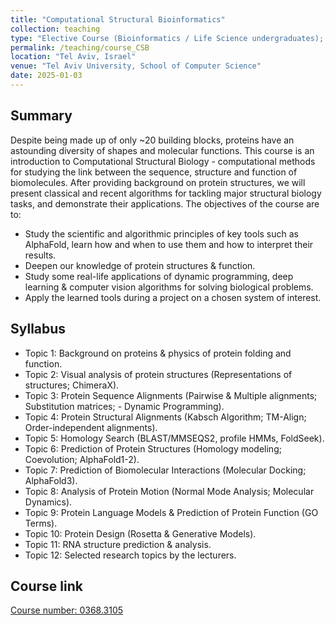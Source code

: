 ```yaml
---
title: "Computational Structural Bioinformatics"
collection: teaching
type: "Elective Course (Bioinformatics / Life Science undergraduates); Course jointly taught with Prof. Nir Ben Tal."
permalink: /teaching/course_CSB
location: "Tel Aviv, Israel"
venue: "Tel Aviv University, School of Computer Science"
date: 2025-01-03
---
```


## Summary
Despite being made up of only ~20 building blocks, proteins have an astounding diversity of shapes and molecular functions. This course is an introduction to Computational Structural Biology - computational methods for studying the link between the sequence, structure and function of biomolecules. After providing background on protein structures, we will present classical and recent algorithms for tackling major structural biology tasks, and demonstrate their applications. 
The objectives of the course are to: 
- Study the scientific and algorithmic principles of key tools such as AlphaFold, learn how and when to use them and how to interpret their results. 
- Deepen our knowledge of protein structures & function. 
- Study some real-life applications of dynamic programming, deep learning & computer vision algorithms for solving biological problems. 
- Apply the learned tools during a project on a chosen system of interest. 



## Syllabus

- Topic 1: Background on proteins & physics of protein folding and function. 
- Topic 2: Visual analysis of protein structures (Representations of structures; ChimeraX). 
- Topic 3: Protein Sequence Alignments (Pairwise & Multiple alignments; Substitution matrices; - Dynamic Programming). 
- Topic 4: Protein Structural Alignments (Kabsch Algorithm; TM-Align; Order-independent alignments). 
- Topic 5: Homology Search (BLAST/MMSEQS2, profile HMMs, FoldSeek). 
- Topic 6: Prediction of Protein Structures (Homology modeling; Coevolution; AlphaFold1-2). 
- Topic 7: Prediction of Biomolecular Interactions (Molecular Docking; AlphaFold3). 
- Topic 8: Analysis of Protein Motion (Normal Mode Analysis; Molecular Dynamics). 
- Topic 9: Protein Language Models & Prediction of Protein Function (GO Terms). 
- Topic 10: Protein Design (Rosetta & Generative Models). 
- Topic 11: RNA structure prediction & analysis. 
- Topic 12: Selected research topics by the lecturers. 


## Course link
[Course number: 0368.3105](https://www.ims.tau.ac.il/Tal/Syllabus/Syllabus_L.aspx?course=0368310501&year=2024&lang=EN)
